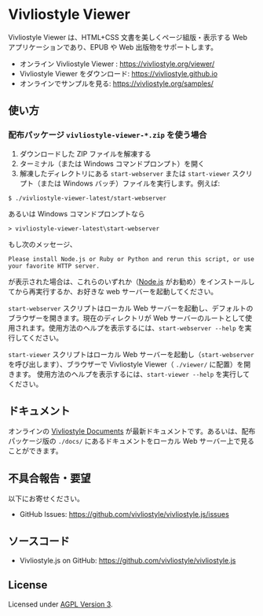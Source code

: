 # Vivliostyle Viewer

Vivliostyle Viewer は、HTML+CSS 文書を美しくページ組版・表示する Web アプリケーションであり、EPUB や Web 出版物をサポートします。

- オンライン Vivliostyle Viewer : <https://vivliostyle.org/viewer/>
- Vivliostyle Viewer をダウンロード: <https://vivliostyle.github.io>
- オンラインでサンプルを見る: <https://vivliostyle.org/samples/>

## 使い方

### 配布パッケージ `vivliostyle-viewer-*.zip` を使う場合

1. ダウンロードした ZIP ファイルを解凍する
2. ターミナル（または Windows コマンドプロンプト）を開く
3. 解凍したディレクトリにある `start-webserver` または `start-viewer` スクリプト（または Windows バッチ）ファイルを実行します。例えば:

```
$ ./vivliostyle-viewer-latest/start-webserver
```

あるいは Windows コマンドプロンプトなら

```
> vivliostyle-viewer-latest\start-webserver
```

もし次のメッセージ、

```
Please install Node.js or Ruby or Python and rerun this script, or use your favorite HTTP server.
```

が表示された場合は、これらのいずれか（[Node.js](https://nodejs.org/) がお勧め）をインストールしてから再実行するか、お好きな web サーバーを起動してください。

`start-webserver` スクリプトはローカル Web サーバーを起動し、デフォルトのブラウザーを開きます。現在のディレクトリが Web サーバーのルートとして使用されます。使用方法のヘルプを表示するには、`start-webserver --help` を実行してください。

`start-viewer` スクリプトはローカル Web サーバーを起動し（`start-webserver` を呼び出します）、ブラウザーで Vivliostyle Viewer（ `./viewer/` に配置）を開きます。 使用方法のヘルプを表示するには、`start-viewer --help` を実行してください。

## ドキュメント

オンラインの [Vivliostyle Documents](https://vivliostyle.org/documents/) が最新ドキュメントです。あるいは、配布パッケージ版の `./docs/` にあるドキュメントをローカル Web サーバー上で見ることができます。

## 不具合報告・要望

以下にお寄せください。

- GitHub Issues: <https://github.com/vivliostyle/vivliostyle.js/issues>

## ソースコード

- Vivliostyle.js on GitHub: <https://github.com/vivliostyle/vivliostyle.js>

## License

Licensed under [AGPL Version 3](https://www.gnu.org/licenses/agpl-3.0.html).
